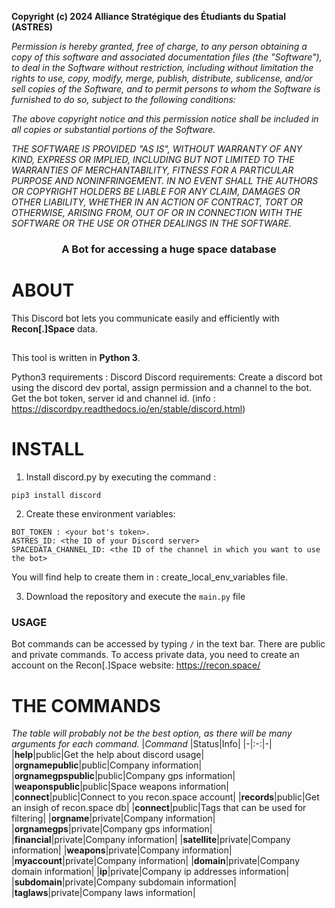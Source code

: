 **Copyright (c) 2024 Alliance Stratégique des Étudiants du Spatial (ASTRES)**

*Permission is hereby granted, free of charge, to any person obtaining a copy*
*of this software and associated documentation files (the "Software"), to deal*
*in the Software without restriction, including without limitation the rights*
*to use, copy, modify, merge, publish, distribute, sublicense, and/or sell*
*copies of the Software, and to permit persons to whom the Software is*
*furnished to do so, subject to the following conditions:*

*The above copyright notice and this permission notice shall be included in all*
*copies or substantial portions of the Software.*

*THE SOFTWARE IS PROVIDED "AS IS", WITHOUT WARRANTY OF ANY KIND, EXPRESS OR*
*IMPLIED, INCLUDING BUT NOT LIMITED TO THE WARRANTIES OF MERCHANTABILITY,*
*FITNESS FOR A PARTICULAR PURPOSE AND NONINFRINGEMENT. IN NO EVENT SHALL THE*
*AUTHORS OR COPYRIGHT HOLDERS BE LIABLE FOR ANY CLAIM, DAMAGES OR OTHER*
*LIABILITY, WHETHER IN AN ACTION OF CONTRACT, TORT OR OTHERWISE, ARISING FROM,*
*OUT OF OR IN CONNECTION WITH THE SOFTWARE OR THE USE OR OTHER DEALINGS IN THE*
*SOFTWARE.*

<h3 align="center">
    A Bot for accessing a huge space database
</h3>


# ABOUT

This Discord bot lets you communicate easily and efficiently with **Recon[.]Space** data.

##
This tool is written in **Python 3**.

Python3 requirements : Discord
Discord requirements: Create a discord bot using the discord dev portal, assign permission and a channel to the bot. Get the bot token, server id and channel id. (info : https://discordpy.readthedocs.io/en/stable/discord.html)

# INSTALL
1. Install discord.py by executing the command :
```
pip3 install discord
````

2. Create these environment variables:
```
BOT_TOKEN : <your bot's token>.
ASTRES_ID: <the ID of your Discord server>
SPACEDATA_CHANNEL_ID: <the ID of the channel in which you want to use the bot>
```
You will find help to create them in : create_local_env_variables file.

3. Download the repository and execute the `main.py` file

### USAGE
Bot commands can be accessed by typing `/` in the text bar.
There are public and private commands.
To access private data, you need to create an account on the Recon[.]Space website: https://recon.space/

# THE COMMANDS
_The table will probably not be the best option, as there will be many arguments for each command._
|*Command* |Status|Info|
|-|:-:|-|
|**help**|public|Get the help about discord usage|
|**orgnamepublic**|public|Company information|
|**orgnamegpspublic**|public|Company gps information|
|**weaponspublic**|public|Space weapons information|
|**connect**|public|Connect to you recon.space account|
|**records**|public|Get an insigh of recon.space db|
|**connect**|public|Tags that can be used for filtering|
|**orgname**|private|Company information|
|**orgnamegps**|private|Company gps information|
|**financial**|private|Company information|
|**satellite**|private|Company information|
|**weapons**|private|Company information|
|**myaccount**|private|Company information|
|**domain**|private|Company domain information|
|**ip**|private|Company ip addresses information|
|**subdomain**|private|Company subdomain information|
|**taglaws**|private|Company laws information|

